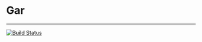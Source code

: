 # Gar

----

[![Build Status](https://semaphoreci.com/api/v1/tonysickpony/gar/branches/master/badge.svg)](https://semaphoreci.com/tonysickpony/gar)